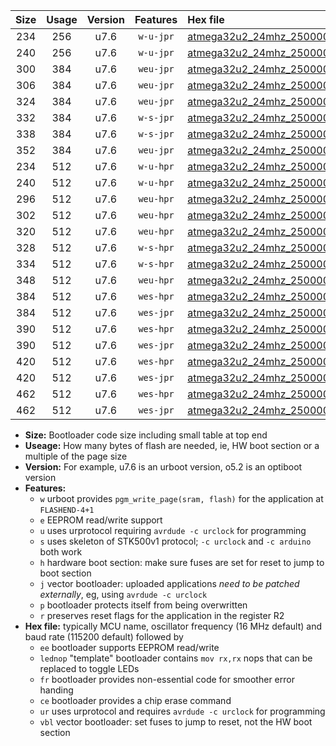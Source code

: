 |Size|Usage|Version|Features|Hex file|
|:-:|:-:|:-:|:-:|:--|
|234|256|u7.6|`w-u-jpr`|[atmega32u2_24mhz_250000bps_ur_vbl.hex](https://raw.githubusercontent.com/stefanrueger/urboot/main/bootloaders/atmega32u2/fcpu_24mhz/250000_bps/atmega32u2_24mhz_250000bps_ur_vbl.hex)|
|240|256|u7.6|`w-u-jpr`|[atmega32u2_24mhz_250000bps_lednop_ur_vbl.hex](https://raw.githubusercontent.com/stefanrueger/urboot/main/bootloaders/atmega32u2/fcpu_24mhz/250000_bps/atmega32u2_24mhz_250000bps_lednop_ur_vbl.hex)|
|300|384|u7.6|`weu-jpr`|[atmega32u2_24mhz_250000bps_ee_ur_vbl.hex](https://raw.githubusercontent.com/stefanrueger/urboot/main/bootloaders/atmega32u2/fcpu_24mhz/250000_bps/atmega32u2_24mhz_250000bps_ee_ur_vbl.hex)|
|306|384|u7.6|`weu-jpr`|[atmega32u2_24mhz_250000bps_ee_lednop_ur_vbl.hex](https://raw.githubusercontent.com/stefanrueger/urboot/main/bootloaders/atmega32u2/fcpu_24mhz/250000_bps/atmega32u2_24mhz_250000bps_ee_lednop_ur_vbl.hex)|
|324|384|u7.6|`weu-jpr`|[atmega32u2_24mhz_250000bps_ee_lednop_fr_ur_vbl.hex](https://raw.githubusercontent.com/stefanrueger/urboot/main/bootloaders/atmega32u2/fcpu_24mhz/250000_bps/atmega32u2_24mhz_250000bps_ee_lednop_fr_ur_vbl.hex)|
|332|384|u7.6|`w-s-jpr`|[atmega32u2_24mhz_250000bps_vbl.hex](https://raw.githubusercontent.com/stefanrueger/urboot/main/bootloaders/atmega32u2/fcpu_24mhz/250000_bps/atmega32u2_24mhz_250000bps_vbl.hex)|
|338|384|u7.6|`w-s-jpr`|[atmega32u2_24mhz_250000bps_lednop_vbl.hex](https://raw.githubusercontent.com/stefanrueger/urboot/main/bootloaders/atmega32u2/fcpu_24mhz/250000_bps/atmega32u2_24mhz_250000bps_lednop_vbl.hex)|
|352|384|u7.6|`weu-jpr`|[atmega32u2_24mhz_250000bps_ee_lednop_fr_ce_ur_vbl.hex](https://raw.githubusercontent.com/stefanrueger/urboot/main/bootloaders/atmega32u2/fcpu_24mhz/250000_bps/atmega32u2_24mhz_250000bps_ee_lednop_fr_ce_ur_vbl.hex)|
|234|512|u7.6|`w-u-hpr`|[atmega32u2_24mhz_250000bps_ur.hex](https://raw.githubusercontent.com/stefanrueger/urboot/main/bootloaders/atmega32u2/fcpu_24mhz/250000_bps/atmega32u2_24mhz_250000bps_ur.hex)|
|240|512|u7.6|`w-u-hpr`|[atmega32u2_24mhz_250000bps_lednop_ur.hex](https://raw.githubusercontent.com/stefanrueger/urboot/main/bootloaders/atmega32u2/fcpu_24mhz/250000_bps/atmega32u2_24mhz_250000bps_lednop_ur.hex)|
|296|512|u7.6|`weu-hpr`|[atmega32u2_24mhz_250000bps_ee_ur.hex](https://raw.githubusercontent.com/stefanrueger/urboot/main/bootloaders/atmega32u2/fcpu_24mhz/250000_bps/atmega32u2_24mhz_250000bps_ee_ur.hex)|
|302|512|u7.6|`weu-hpr`|[atmega32u2_24mhz_250000bps_ee_lednop_ur.hex](https://raw.githubusercontent.com/stefanrueger/urboot/main/bootloaders/atmega32u2/fcpu_24mhz/250000_bps/atmega32u2_24mhz_250000bps_ee_lednop_ur.hex)|
|320|512|u7.6|`weu-hpr`|[atmega32u2_24mhz_250000bps_ee_lednop_fr_ur.hex](https://raw.githubusercontent.com/stefanrueger/urboot/main/bootloaders/atmega32u2/fcpu_24mhz/250000_bps/atmega32u2_24mhz_250000bps_ee_lednop_fr_ur.hex)|
|328|512|u7.6|`w-s-hpr`|[atmega32u2_24mhz_250000bps.hex](https://raw.githubusercontent.com/stefanrueger/urboot/main/bootloaders/atmega32u2/fcpu_24mhz/250000_bps/atmega32u2_24mhz_250000bps.hex)|
|334|512|u7.6|`w-s-hpr`|[atmega32u2_24mhz_250000bps_lednop.hex](https://raw.githubusercontent.com/stefanrueger/urboot/main/bootloaders/atmega32u2/fcpu_24mhz/250000_bps/atmega32u2_24mhz_250000bps_lednop.hex)|
|348|512|u7.6|`weu-hpr`|[atmega32u2_24mhz_250000bps_ee_lednop_fr_ce_ur.hex](https://raw.githubusercontent.com/stefanrueger/urboot/main/bootloaders/atmega32u2/fcpu_24mhz/250000_bps/atmega32u2_24mhz_250000bps_ee_lednop_fr_ce_ur.hex)|
|384|512|u7.6|`wes-hpr`|[atmega32u2_24mhz_250000bps_ee.hex](https://raw.githubusercontent.com/stefanrueger/urboot/main/bootloaders/atmega32u2/fcpu_24mhz/250000_bps/atmega32u2_24mhz_250000bps_ee.hex)|
|384|512|u7.6|`wes-jpr`|[atmega32u2_24mhz_250000bps_ee_vbl.hex](https://raw.githubusercontent.com/stefanrueger/urboot/main/bootloaders/atmega32u2/fcpu_24mhz/250000_bps/atmega32u2_24mhz_250000bps_ee_vbl.hex)|
|390|512|u7.6|`wes-hpr`|[atmega32u2_24mhz_250000bps_ee_lednop.hex](https://raw.githubusercontent.com/stefanrueger/urboot/main/bootloaders/atmega32u2/fcpu_24mhz/250000_bps/atmega32u2_24mhz_250000bps_ee_lednop.hex)|
|390|512|u7.6|`wes-jpr`|[atmega32u2_24mhz_250000bps_ee_lednop_vbl.hex](https://raw.githubusercontent.com/stefanrueger/urboot/main/bootloaders/atmega32u2/fcpu_24mhz/250000_bps/atmega32u2_24mhz_250000bps_ee_lednop_vbl.hex)|
|420|512|u7.6|`wes-hpr`|[atmega32u2_24mhz_250000bps_ee_lednop_fr.hex](https://raw.githubusercontent.com/stefanrueger/urboot/main/bootloaders/atmega32u2/fcpu_24mhz/250000_bps/atmega32u2_24mhz_250000bps_ee_lednop_fr.hex)|
|420|512|u7.6|`wes-jpr`|[atmega32u2_24mhz_250000bps_ee_lednop_fr_vbl.hex](https://raw.githubusercontent.com/stefanrueger/urboot/main/bootloaders/atmega32u2/fcpu_24mhz/250000_bps/atmega32u2_24mhz_250000bps_ee_lednop_fr_vbl.hex)|
|462|512|u7.6|`wes-hpr`|[atmega32u2_24mhz_250000bps_ee_lednop_fr_ce.hex](https://raw.githubusercontent.com/stefanrueger/urboot/main/bootloaders/atmega32u2/fcpu_24mhz/250000_bps/atmega32u2_24mhz_250000bps_ee_lednop_fr_ce.hex)|
|462|512|u7.6|`wes-jpr`|[atmega32u2_24mhz_250000bps_ee_lednop_fr_ce_vbl.hex](https://raw.githubusercontent.com/stefanrueger/urboot/main/bootloaders/atmega32u2/fcpu_24mhz/250000_bps/atmega32u2_24mhz_250000bps_ee_lednop_fr_ce_vbl.hex)|

- **Size:** Bootloader code size including small table at top end
- **Useage:** How many bytes of flash are needed, ie, HW boot section or a multiple of the page size
- **Version:** For example, u7.6 is an urboot version, o5.2 is an optiboot version
- **Features:**
  + `w` urboot provides `pgm_write_page(sram, flash)` for the application at `FLASHEND-4+1`
  + `e` EEPROM read/write support
  + `u` uses urprotocol requiring `avrdude -c urclock` for programming
  + `s` uses skeleton of STK500v1 protocol; `-c urclock` and `-c arduino` both work
  + `h` hardware boot section: make sure fuses are set for reset to jump to boot section
  + `j` vector bootloader: uploaded applications *need to be patched externally*, eg, using `avrdude -c urclock`
  + `p` bootloader protects itself from being overwritten
  + `r` preserves reset flags for the application in the register R2
- **Hex file:** typically MCU name, oscillator frequency (16 MHz default) and baud rate (115200 default) followed by
  + `ee` bootloader supports EEPROM read/write
  + `lednop` "template" bootloader contains `mov rx,rx` nops that can be replaced to toggle LEDs
  + `fr` bootloader provides non-essential code for smoother error handing
  + `ce` bootloader provides a chip erase command
  + `ur` uses urprotocol and requires `avrdude -c urclock` for programming
  + `vbl` vector bootloader: set fuses to jump to reset, not the HW boot section
